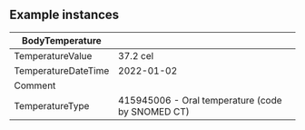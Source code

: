 ## Example instances

| BodyTemperature      |                                       |
|-----------------------|---------------------------------------|
| TemperatureValue     | 37.2 cel                              |
| TemperatureDateTime | 2022-01-02                            |
| Comment               |                                       |
| TemperatureType      | 415945006 - Oral temperature (code by SNOMED CT) | 